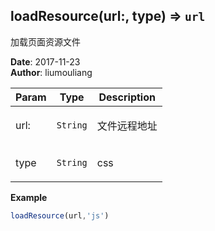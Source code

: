 ## loadResource(url:, type) ⇒ <code>url</code>
<p>加载页面资源文件</p>

**Date**: 2017-11-23  
**Author**: liumouliang  

| Param | Type | Description |
| --- | --- | --- |
| url: | <code>String</code> | <p>文件远程地址</p> |
| type | <code>String</code> | <p>css || js || pre</p> |

**Example**  
```javascript
loadResource(url,'js')
```
